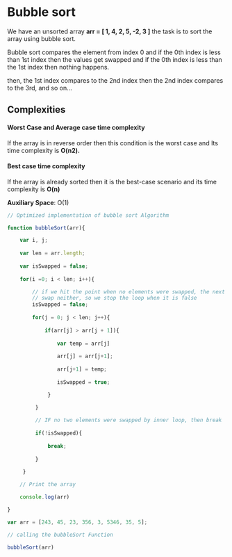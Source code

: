 # Bubble sort
We have an unsorted array **arr = [ 1, 4, 2, 5, -2, 3 ]** the task is to sort the array using bubble sort. 

Bubble sort compares the element from index 0 and if the 0th index is less than 1st index then the values get swapped and if the 0th index is less than the 1st index then nothing happens.

then, the 1st index compares to the 2nd index then the 2nd index compares to the 3rd, and so on…

## Complexities

#### Worst Case and Average case time complexity 

If the array is in reverse order then this condition is the worst case and Its time complexity is **O(n2).**

#### Best case time complexity

If the array is already sorted then it is the best-case scenario and its time complexity is **O(n)**

**Auxiliary Space**: O(1)


```js
// Optimized implementation of bubble sort Algorithm

function bubbleSort(arr){

	var i, j;
	
	var len = arr.length;
	
	var isSwapped = false;
	
	for(i =0; i < len; i++){

		// if we hit the point when no elements were swapped, the next iteration will not 
		// swap neither, so we stop the loop when it is false
		isSwapped = false;
	
		for(j = 0; j < len; j++){
		
			if(arr[j] > arr[j + 1]){
			
				var temp = arr[j]
				
				arr[j] = arr[j+1];
				
				arr[j+1] = temp;
				
				isSwapped = true;

			 }
	
		 }

		 // IF no two elements were swapped by inner loop, then break
		
		 if(!isSwapped){
		
			 break;
		
		 }
		
	 }

	// Print the array

	console.log(arr)

}

var arr = [243, 45, 23, 356, 3, 5346, 35, 5];

// calling the bubbleSort Function

bubbleSort(arr)
```
